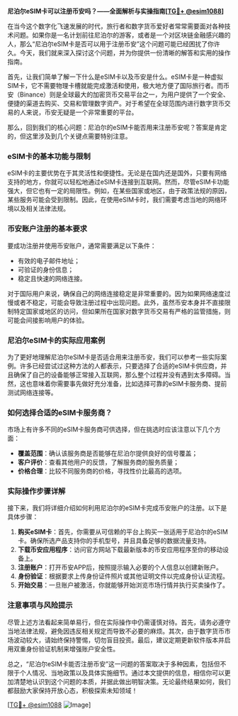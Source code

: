 **尼泊尔eSIM卡可以注册币安吗？——全面解析与实操指南[[TG💪+ @esim1088](https://t.me/s/esim1088)]**

在当今这个数字化飞速发展的时代，旅行者和数字货币爱好者常常需要面对各种技术问题。如果你是一名计划前往尼泊尔的游客，或者是一个对区块链金融感兴趣的人，那么“尼泊尔eSIM卡是否可以用于注册币安”这个问题可能已经困扰了你许久。今天，我们就来深入探讨这个问题，并为你提供一份清晰的解答和实用的操作指南。

首先，让我们简单了解一下什么是eSIM卡以及币安是什么。eSIM卡是一种虚拟SIM卡，它不需要物理卡槽就能完成激活和使用，极大地方便了国际旅行者。而币安（Binance）则是全球最大的加密货币交易平台之一，为用户提供了一个安全、便捷的渠道去购买、交易和管理数字资产。对于希望在全球范围内进行数字货币交易的人来说，币安无疑是一个非常重要的平台。

那么，回到我们的核心问题：尼泊尔的eSIM卡能否用来注册币安呢？答案是肯定的，但这里涉及到几个关键点需要特别注意。

### eSIM卡的基本功能与限制

eSIM卡的主要优势在于其灵活性和便捷性。无论是在国内还是国外，只要有网络支持的地方，你就可以轻松地通过eSIM卡连接到互联网。然而，尽管eSIM卡功能强大，但它也有一定的局限性。例如，在某些国家或地区，由于政策法规的原因，某些服务可能会受到限制。因此，在使用eSIM卡时，我们需要考虑当地的网络环境以及相关法律法规。

### 币安账户注册的基本要求

要成功注册并使用币安账户，通常需要满足以下条件：
- 有效的电子邮件地址；
- 可验证的身份信息；
- 稳定且快速的网络连接。

对于国际用户来说，确保自己的网络连接稳定是非常重要的。因为如果网络速度过慢或者不稳定，可能会导致注册过程中出现问题。此外，虽然币安本身并不直接限制特定国家或地区的访问，但如果所在国家对数字货币交易有严格的监管措施，则可能会间接影响用户的体验。

### 尼泊尔eSIM卡的实际应用案例

为了更好地理解尼泊尔eSIM卡是否适合用来注册币安，我们可以参考一些实际案例。许多已经尝试过这种方法的人都表示，只要选择了合适的eSIM卡供应商，并且确保了自己的设备能够正常接入互联网，那么整个过程并没有遇到太多障碍。当然，这也意味着你需要事先做好充分准备，比如选择可靠的eSIM卡服务商、提前测试网络连接等。

### 如何选择合适的eSIM卡服务商？

市场上有许多不同的eSIM卡服务商可供选择，但在挑选时应该注意以下几个方面：
- **覆盖范围**：确认该服务商是否能够在尼泊尔提供良好的信号覆盖；
- **客户评价**：查看其他用户的反馈，了解服务商的服务质量；
- **价格合理**：比较不同服务商的价格，寻找性价比最高的选项。

### 实际操作步骤详解

接下来，我们将详细介绍如何利用尼泊尔的eSIM卡完成币安账户的注册。以下是具体步骤：

1. **购买eSIM卡**：首先，你需要从可信赖的平台上购买一张适用于尼泊尔的eSIM卡。确保所选产品支持你的手机型号，并且具备足够的数据流量支持。
2. **下载币安应用程序**：访问官方网站下载最新版本的币安应用程序至你的移动设备上。
3. **注册账户**：打开币安APP后，按照提示输入必要的个人信息以创建新账户。
4. **身份验证**：根据要求上传身份证件照片或其他证明文件以完成身份认证流程。
5. **开始交易**：一旦账户被激活，你就能够开始浏览市场行情并执行买卖操作了。

### 注意事项与风险提示

尽管上述方法看起来简单易行，但在实际操作中仍需谨慎对待。首先，请务必遵守当地法律法规，避免因违反相关规定而导致不必要的麻烦。其次，由于数字货币市场波动较大，请始终保持警惕，切勿盲目投资。最后，建议定期更新软件版本并启用双重身份验证机制来增强账户安全性。

总之，“尼泊尔eSIM卡能否注册币安”这一问题的答案取决于多种因素，包括但不限于个人情况、当地政策以及具体实施细节。通过本文提供的信息，相信你可以更加清楚地认识到这个问题的本质，并据此做出明智决策。无论最终结果如何，我们都鼓励大家保持开放心态，积极探索未知领域！

[[TG💪+ @esim1088](https://t.me/s/esim1088) ![Image](https://i.postimg.cc/4NQfJmqS/Snipaste-2025-05-13-00-14-12.png)]